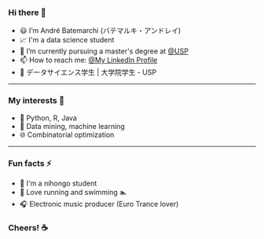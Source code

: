 ### Hi there 👋

- 😃 I’m André Batemarchi (バテマルキ・アンドレイ)
- 📈 I'm a data science student
- 📖 I’m currently pursuing a master's degree at [@USP](https://www5.usp.br)
- 📫 How to reach me: [@My LinkedIn Profile](https://www.linkedin.com/in/andré-batemarchi/)
- 🍱 データサイエンス学生 | 大学院学生 - USP

---

### My interests 💭
- 🐍 Python, R, Java
- 🧠 Data mining, machine learning
- 🌐 Combinatorial optimization

---

### Fun facts ⚡
- 🍜 I'm a nihongo student
- 🏃 Love running and swimming :swimmer: 
- 🎧 Electronic music producer (Euro Trance lover) 

### Cheers! ☕

<!--
**Andygrammer/Andygrammer** is a ✨ _special_ ✨ repository because its `README.md` (this file) appears on your GitHub profile.
